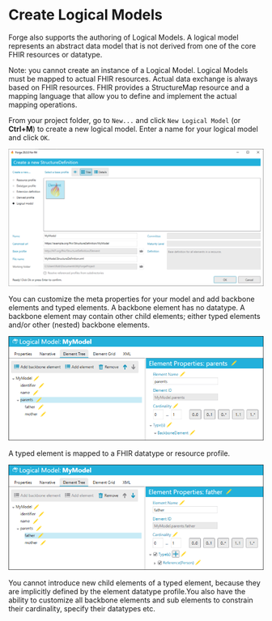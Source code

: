 # Create Logical Models

Forge also supports the authoring of Logical Models. A logical model
represents an abstract data model that is not derived from one of the
core FHIR resources or datatype.

Note: you cannot create an instance of a Logical Model. Logical Models
must be mapped to actual FHIR resources. Actual data exchange is always
based on FHIR resources. FHIR provides a StructureMap resource and a
mapping language that allow you to define and implement the actual
mapping operations.

From your project folder, go to `New...` and click `New Logical Model` 
(or **Ctrl+M**) to create a new logical model.
Enter a name for your logical model and click `OK`.

![Creating a Logical Model in Forge](../images/LogicalModel-Create.png)

You can customize the meta properties for your model and add backbone
elements and typed elements. A backbone element has no datatype. 
A backbone element may contain other child elements; either typed 
elements and/or other (nested) backbone elements.

![Editing a backbone element for a Logical Model in Forge](../images/LogicalModel-BackboneElement.png)

A typed element is mapped to a FHIR datatype or resource profile.

![Editing a typed element for a Logical Model in Forge](../images/LogicalModel-TypedElement.png)

You cannot introduce new child elements of a typed element, because they
are implicitly defined by the element datatype profile.You also have the
ability to customize all backbone elements and sub elements to constrain
their cardinality, specify their datatypes etc.
